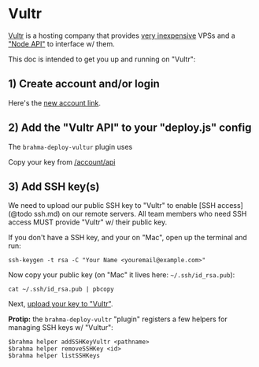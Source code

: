 # Vultr

[Vultr](https://www.vultr.com) is a hosting company that provides [very inexpensive](https://www.vultr.com/pricing) VPSs and a ["Node API"](https://github.com/DeviaVir/node-vultr) to interface w/ them.

This doc is intended to get you up and running on "Vultr":

## 1) Create account and/or login
Here's the [new account link](https://www.vultr.com/register).

## 2) Add the "Vultr API" to your "deploy.js" config
The `brahma-deploy-vultur` plugin uses

Copy your key from [/account/api](https://my.vultr.com/settings/#settingsapi)

## 3) Add SSH key(s)
We need to upload our public SSH key to "Vultr" to enable [SSH access](@todo ssh.md) on our remote servers. All team members who need SSH access MUST provide "Vultr" w/ their public key.

If you don't have a SSH key, and your on "Mac", open up the terminal and run:
```
ssh-keygen -t rsa -C "Your Name <youremail@example.com>"
```

Now copy your public key (on "Mac" it lives here: `~/.ssh/id_rsa.pub`):
```
cat ~/.ssh/id_rsa.pub | pbcopy
```

Next, [upload your key to "Vultr"](https://my.vultr.com/sshkeys/).

**Protip:** the `brahma-deploy-vultr` "plugin" registers a few helpers for managing SSH keys w/ "Vultur":

```
$brahma helper addSSHKeyVultr <pathname>
$brahma helper removeSSHKey <id>
$brahma helper listSSHKeys
```
